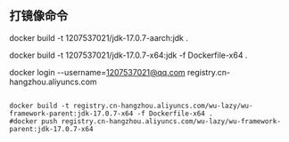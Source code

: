 ## 打镜像命令

[//]: # (M1芯片问题)
docker build -t 1207537021/jdk-17.0.7-aarch:jdk .

docker build -t 1207537021/jdk-17.0.7-x64:jdk -f Dockerfile-x64 .

docker login --username=1207537021@qq.com registry.cn-hangzhou.aliyuncs.com

```shell

docker build -t registry.cn-hangzhou.aliyuncs.com/wu-lazy/wu-framework-parent:jdk-17.0.7-x64 -f Dockerfile-x64 .
#docker push registry.cn-hangzhou.aliyuncs.com/wu-lazy/wu-framework-parent:jdk-17.0.7-x64


```



